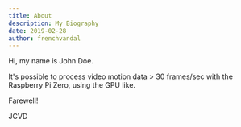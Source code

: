 ```yaml
---
title: About
description: My Biography
date: 2019-02-28
author: frenchvandal
---
```


Hi, my name is John Doe.

It's possible to process video motion data > 30 frames/sec with the Raspberry Pi Zero, using the GPU like.

Farewell!

JCVD
